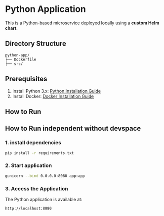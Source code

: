 # Python Application

This is a Python-based microservice deployed locally using a **custom Helm chart**.

## Directory Structure

```plaintext
python-app/
├── Dockerfile
├── src/
```

## Prerequisites

1. Install Python 3.x: [Python Installation Guide](https://www.python.org/downloads/)
2. Install Docker: [Docker Installation Guide](https://www.docker.com/get-started)

## How to Run

## How to Run independent without devspace

### 1. install dependencies

```bash
pip install -r requirements.txt
```

### 2. Start application

```bash
gunicorn --bind 0.0.0.0:8080 app:app
```

### 3. Access the Application

The Python application is available at:

```plaintext
http://localhost:8080
```
